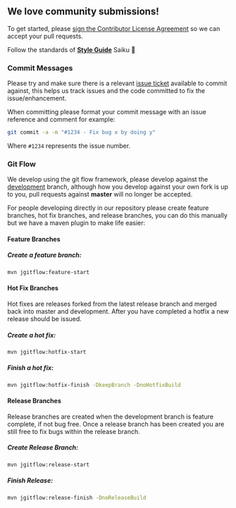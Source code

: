 ## We love community submissions!

To get started, please [sign the Contributor License Agreement](https://www.clahub.com/agreements/OSBI/saiku) so we can accept your pull requests.

Follow the standards of [**Style Guide**](https://github.com/OSBI/kusai-styleguide) Saiku :metal:

### Commit Messages

Please try and make sure there is a relevant [issue ticket](https://github.com/OSBI/saiku/issues) available to commit against, this helps us track issues and the code committed to fix the issue/enhancement.

When committing please format your commit message with an issue reference and comment for example:

```sh
git commit -a -m "#1234 - Fix bug x by doing y"
```

Where `#1234` represents the issue number.

### Git Flow

We develop using the git flow framework, please develop against the [development](https://github.com/OSBI/saiku/tree/development) branch, although how you develop against your own fork is up to you, pull requests against **master** will no longer be accepted.

For people developing directly in our repository please create feature branches, hot fix branches, and release branches, you can do this manually but we have a maven plugin to make life easier:

#### Feature Branches

##### Create a feature branch:

```sh
mvn jgitflow:feature-start
```

#### Hot Fix Branches

Hot fixes are releases forked from the latest release branch and merged back into master and development. After you have completed a hotfix a new release should be issued.

##### Create a hot fix:

```sh
mvn jgitflow:hotfix-start
```

##### Finish a hot fix:

```sh
mvn jgitflow:hotfix-finish -DkeepBranch -DnoHotfixBuild
```

#### Release Branches

Release branches are created when the development branch is feature complete, if not bug free. Once a release branch has been created you are still free to fix bugs within the release branch.

##### Create Release Branch:

```sh
mvn jgitflow:release-start
```

##### Finish Release:

```sh
mvn jgitflow:release-finish -DnoReleaseBuild
```
